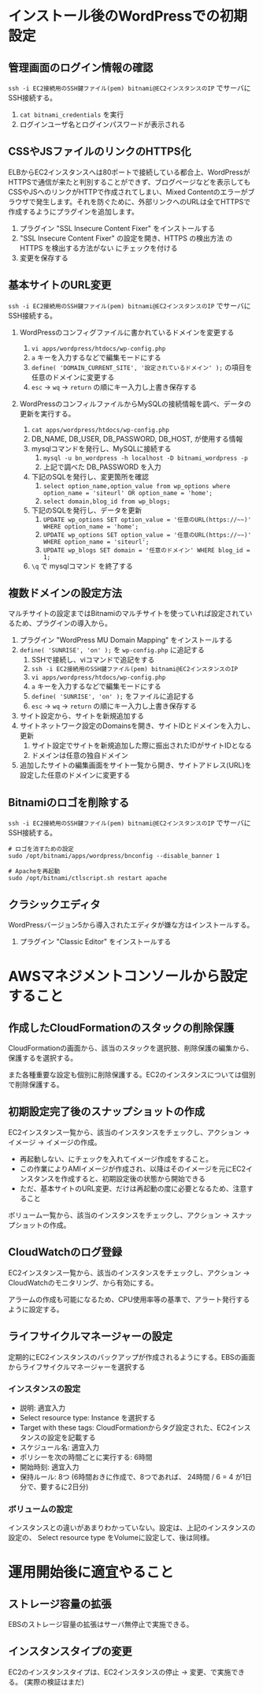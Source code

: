 # インストール後のWordPressでの初期設定

## 管理画面のログイン情報の確認

```ssh -i EC2接続用のSSH鍵ファイル(pem) bitnami@EC2インスタンスのIP``` でサーバにSSH接続する。

1. ```cat bitnami_credentials``` を実行
2. ログインユーザ名とログインパスワードが表示される


## CSSやJSファイルのリンクのHTTPS化

ELBからEC2インスタンスへは80ポートで接続している都合上、WordPressがHTTPSで通信が来たと判別することができず、ブログページなどを表示してもCSSやJSへのリンクがHTTPで作成されてしまい、Mixed Contentのエラーがブラウザで発生します。それを防ぐために、外部リンクへのURLは全てHTTPSで作成するようにプラグインを追加します。

1. プラグイン "SSL Insecure Content Fixer" をインストールする
2. "SSL Insecure Content Fixer" の設定を開き、HTTPS の検出方法 の HTTPS を検出する方法がない にチェックを付ける
3. 変更を保存する


## 基本サイトのURL変更

```ssh -i EC2接続用のSSH鍵ファイル(pem) bitnami@EC2インスタンスのIP``` でサーバにSSH接続する。

1. WordPressのコンフィグファイルに書かれているドメインを変更する
    1. ```vi apps/wordpress/htdocs/wp-config.php```
    3. ```a``` キーを入力するなどで編集モードにする
    2. ```define( 'DOMAIN_CURRENT_SITE', '設定されているドメイン' );``` の項目を任意のドメインに変更する
    5. ```esc``` ->  ```wq``` -> ```return``` の順にキー入力し上書き保存する

2. WordPressのコンフィルファイルからMySQLの接続情報を調べ、データの更新を実行する。
    1. ```cat apps/wordpress/htdocs/wp-config.php```
    2. DB_NAME, DB_USER, DB_PASSWORD, DB_HOST, が使用する情報
    3. mysqlコマンドを発行し、MySQLに接続する
        1. ```mysql -u bn_wordpress -h localhost -D bitnami_wordpress -p```
        2. 上記で調べた DB_PASSWORD を入力
    4. 下記のSQLを発行し、変更箇所を確認
        1. ```select option_name,option_value from wp_options where option_name = 'siteurl' OR option_name = 'home';```
        1. ```select domain,blog_id from wp_blogs;```
    5. 下記のSQLを発行し、データを更新
        1. ```UPDATE wp_options SET option_value = '任意のURL(https://~~)' WHERE option_name = 'home';```
        2. ```UPDATE wp_options SET option_value = '任意のURL(https://~~)' WHERE option_name = 'siteurl';```
        3. ```UPDATE wp_blogs SET domain = '任意のドメイン' WHERE blog_id = 1;```
    6. ```\q``` で mysqlコマンド を終了する


## 複数ドメインの設定方法

マルチサイトの設定まではBitnamiのマルチサイトを使っていれば設定されているため、プラグインの導入から。

1. プラグイン "WordPress MU Domain Mapping" をインストールする
2. ```define( 'SUNRISE', 'on' );``` を ```wp-config.php``` に追記する
    1. SSHで接続し、viコマンドで追記をする
    2. ```ssh -i EC2接続用のSSH鍵ファイル(pem) bitnami@EC2インスタンスのIP```
    3. ```vi apps/wordpress/htdocs/wp-config.php```
    4. ```a``` キーを入力するなどで編集モードにする
    5. ```define( 'SUNRISE', 'on' );``` をファイルに追記する
    6. ```esc``` ->  ```wq``` -> ```return``` の順にキー入力し上書き保存する
3. サイト設定から、サイトを新規追加する
4. サイトネットワーク設定のDomainsを開き、サイトIDとドメインを入力し、更新
    1. サイト設定でサイトを新規追加した際に振出されたIDがサイトIDとなる
    2. ドメインは任意の独自ドメイン
5. 追加したサイトの編集画面をサイト一覧から開き、サイトアドレス(URL)を設定した任意のドメインに変更する


## Bitnamiのロゴを削除する

```ssh -i EC2接続用のSSH鍵ファイル(pem) bitnami@EC2インスタンスのIP``` でサーバにSSH接続する。

```
# ロゴを消すための設定
sudo /opt/bitnami/apps/wordpress/bnconfig --disable_banner 1

# Apacheを再起動
sudo /opt/bitnami/ctlscript.sh restart apache
```


## クラシックエディタ

WordPressバージョン5から導入されたエディタが嫌な方はインストールする。

1. プラグイン "Classic Editor" をインストールする


# AWSマネジメントコンソールから設定すること

## 作成したCloudFormationのスタックの削除保護

CloudFormationの画面から、該当のスタックを選択肢、削除保護の編集から、保護するを選択する。

また各種重要な設定も個別に削除保護する。EC2のインスタンスについては個別で削除保護する。


## 初期設定完了後のスナップショットの作成

EC2インスタンス一覧から、該当のインスタンスをチェックし、アクション -> イメージ -> イメージの作成。

- 再起動しない、にチェックを入れてイメージ作成をすること。　
- この作業によりAMIイメージが作成され、以降はそのイメージを元にEC2インスタンスを作成すると、初期設定後の状態から開始できる
- ただ、基本サイトのURL変更、だけは再起動の度に必要となるため、注意すること


ボリューム一覧から、該当のインスタンスをチェックし、アクション -> スナップショットの作成。


## CloudWatchのログ登録

EC2インスタンス一覧から、該当のインスタンスをチェックし、アクション -> CloudWatchのモニタリング、から有効にする。

アラームの作成も可能になるため、CPU使用率等の基準で、アラート発行するように設定する。

## ライフサイクルマネージャーの設定

定期的にEC2インスタンスのバックアップが作成されるようにする。EBSの画面からライフサイクルマネージャーを選択する


### インスタンスの設定

- 説明: 適宜入力
- Select resource type: Instance を選択する
- Target with these tags: CloudFormationからタグ設定された、EC2インスタンスの設定を記載する
- スケジュール名: 適宜入力
- ポリシーを次の時間ごとに実行する: 6時間
- 開始時刻: 適宜入力
- 保持ルール: 8つ (6時間おきに作成で、8つであれば、 24時間 / 6 = 4 が1日分で、要するに2日分)


### ボリュームの設定

インスタンスとの違いがあまりわかっていない。設定は、上記のインスタンスの設定の、 Select resource type をVolumeに設定して、後は同様。


# 運用開始後に適宜やること

## ストレージ容量の拡張

EBSのストレージ容量の拡張はサーバ無停止で実施できる。


## インスタンスタイプの変更

EC2のインスタンスタイプは、EC2インスタンスの停止 -> 変更、で実施できる。
(実際の検証はまだ)
